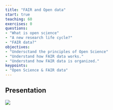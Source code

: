 ```yaml
---
title: "FAIR and Open data"
start: true
teaching: 60
exercises: 0
questions:
- "What is open science"
- "A new research life cycle?"
- "FAIR data?"
objectives:
- "Undersctand the principles of Open Science"
- "Understand how FAIR data works."
- "Understand how FAIR data is organized."
keypoints:
- "Open Science & FAIR data"
---
```


## Presentation

<a href="https://docs.google.com/presentation/d/1HR6RyRdKEuOZoGXaUw193Ka6oxsSYWv6e3Mjqvwa7X8/edit?usp=sharing">
    <img src="{{ '/assets/img/openscience.PNG' | relative_url }}">
  </a>

